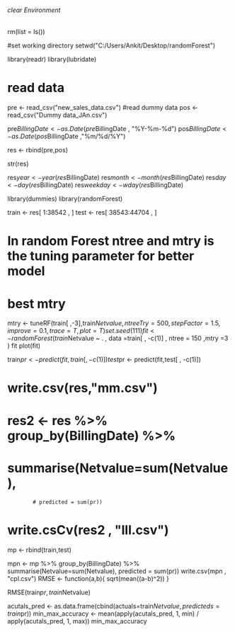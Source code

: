 ###### clear Environment
rm(list = ls())

#set working directory
setwd("C:/Users/Ankit/Desktop/randomForest")

library(readr)
library(lubridate)

# read data
pre <- read_csv("new_sales_data.csv")
#read dummy data
pos <- read_csv("Dummy data_JAn.csv")

pre$BillingDate <- as.Date(pre$BillingDate , "%Y-%m-%d")
pos$BillingDate <- as.Date(pos$BillingDate ,"%m/%d/%Y")

res <- rbind(pre,pos)

str(res)

res$year <- year(res$BillingDate)
res$month <- month(res$BillingDate)
res$day <- day(res$BillingDate)
res$weekday <- wday(res$BillingDate)

library(dummies)
library(randomForest)

train <- res[ 1:38542 , ]
test <- res[ 38543:44704 , ]

# In random Forest ntree and mtry is the tuning parameter for better model
#  best mtry 
mtry <- tuneRF(train[ ,-3],train$Netvalue,ntreeTry = 500,stepFactor = 1.5,
               improve = 0.1,trace = T,plot = T)
set.seed(111)
fit <- randomForest(train$Netvalue ~ . , data =train[ , -c(1)] 
                    , ntree = 150 ,mtry =3 )
fit
plot(fit)

train$pr <- predict(fit,train[ , -c(1)])
test$pr <- predict(fit,test[ , -c(1)])

# write.csv(res,"mm.csv")

# res2 <- res %>% group_by(BillingDate) %>% 
  # summarise(Netvalue=sum(Netvalue),
            # predicted = sum(pr))
# write.csCv(res2 , "lll.csv")

mp <- rbind(train,test)

mpn <- mp %>% group_by(BillingDate) %>%
    summarise(Netvalue=sum(Netvalue),
              predicted = sum(pr))
write.csv(mpn , "cpl.csv")
RMSE <- function(a,b){
  sqrt(mean((a-b)^2))
}

RMSE(train$pr,train$Netvalue)

acutals_pred <- as.data.frame(cbind(actuals=train$Netvalue,predicteds=train$pr))
min_max_accuracy <- mean(apply(acutals_pred, 1, min) / apply(acutals_pred, 1, max)) 
min_max_accuracy

